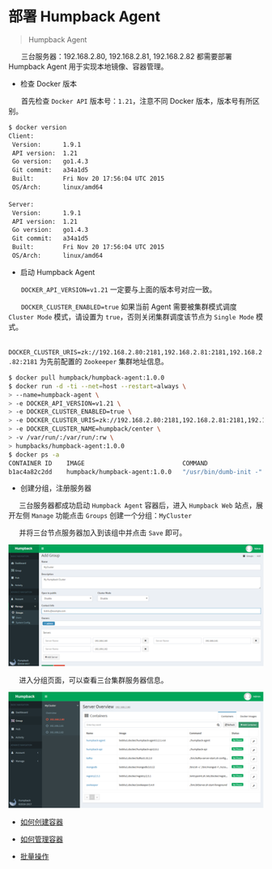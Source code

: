 # 部署 Humpback Agent 

> Humpback Agent 

&ensp;&ensp;&ensp; 三台服务器：192.168.2.80, 192.168.2.81, 192.168.2.82 都需要部署 Humpback Agent 用于实现本地镜像、容器管理。

- 检查 Docker 版本

&ensp;&ensp;&ensp; 首先检查 `Docker API` 版本号：`1.21`，注意不同 Docker 版本，版本号有所区别。

```bash
$ docker version
Client:
 Version:      1.9.1
 API version:  1.21
 Go version:   go1.4.3
 Git commit:   a34a1d5
 Built:        Fri Nov 20 17:56:04 UTC 2015
 OS/Arch:      linux/amd64

Server:
 Version:      1.9.1
 API version:  1.21
 Go version:   go1.4.3
 Git commit:   a34a1d5
 Built:        Fri Nov 20 17:56:04 UTC 2015
 OS/Arch:      linux/amd64
```

- 启动 Humpback Agent

&ensp;&ensp;&ensp; `DOCKER_API_VERSION=v1.21` 一定要与上面的版本号对应一致。   

&ensp;&ensp;&ensp; `DOCKER_CLUSTER_ENABLED=true` 如果当前 Agent 需要被集群模式调度 `Cluster Mode` 模式，请设置为 `true`，否则关闭集群调度该节点为 `Single Mode` 模式。   

&ensp;&ensp;&ensp; `DOCKER_CLUSTER_URIS=zk://192.168.2.80:2181,192.168.2.81:2181,192.168.2.82:2181` 为先前配置的 `Zookeeper` 集群地址信息。

```bash 
$ docker pull humpback/humpback-agent:1.0.0
$ docker run -d -ti --net=host --restart=always \
> --name=humpback-agent \
> -e DOCKER_API_VERSION=v1.21 \
> -e DOCKER_CLUSTER_ENABLED=true \
> -e DOCKER_CLUSTER_URIS=zk://192.168.2.80:2181,192.168.2.81:2181,192.168.2.82:2181 \
> -e DOCKER_CLUSTER_NAME=humpback/center \
> -v /var/run/:/var/run/:rw \
> humpbacks/humpback-agent:1.0.0
$ docker ps -a
CONTAINER ID    IMAGE                           COMMAND                  CREATED        STATUS         PORTS         NAMES
b1ac4a82c2dd    humpback/humpback-agent:1.0.0   "/usr/bin/dumb-init -"   3 minutes ago  20 seconds ago               humpback-agent
```

- 创建分组，注册服务器

&ensp;&ensp;&ensp;三台服务器都成功启动 `Humpback Agent` 容器后，进入 `Humpback Web` 站点，展开左侧 `Manage` 功能点击 `Groups` 创建一个分组：`MyCluster`   

&ensp;&ensp;&ensp;并将三台节点服务器加入到该组中并点击 `Save` 即可。

![Humpback Add Group](_media/humpbackadd-group.png)

&ensp;&ensp;&ensp;进入分组页面，可以查看三台集群服务器信息。

![Humpback Group](_media/humpback-group.png)

- [如何创建容器](single-create-container.md)

- [如何管理容器](single-manage-container.md)

- [批量操作](single-batch-operate.md)